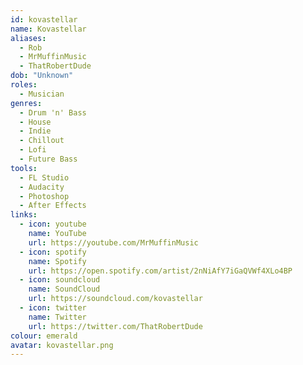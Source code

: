 ```yaml
---
id: kovastellar
name: Kovastellar
aliases:
  - Rob
  - MrMuffinMusic
  - ThatRobertDude
dob: "Unknown"
roles:
  - Musician
genres:
  - Drum 'n' Bass
  - House
  - Indie
  - Chillout
  - Lofi
  - Future Bass
tools:
  - FL Studio
  - Audacity
  - Photoshop
  - After Effects
links:
  - icon: youtube
    name: YouTube
    url: https://youtube.com/MrMuffinMusic
  - icon: spotify
    name: Spotify
    url: https://open.spotify.com/artist/2nNiAfY7iGaQVWf4XLo4BP
  - icon: soundcloud
    name: SoundCloud
    url: https://soundcloud.com/kovastellar
  - icon: twitter
    name: Twitter
    url: https://twitter.com/ThatRobertDude
colour: emerald
avatar: kovastellar.png
---
```

